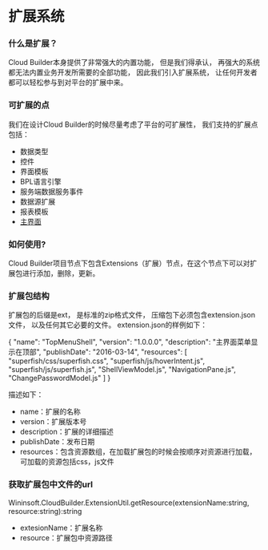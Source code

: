 # 扩展系统

### 什么是扩展？

Cloud Builder本身提供了非常强大的内置功能， 但是我们得承认， 再强大的系统都无法内置业务开发所需要的全部功能， 因此我们引入扩展系统， 让任何开发者都可以轻松参与到对平台的扩展中来。

### 可扩展的点

我们在设计Cloud Builder的时候尽量考虑了平台的可扩展性， 我们支持的扩展点包括：
- 数据类型
- 控件
- 界面模板
- BPL语言引擎
- 服务端数据服务事件
- 数据源扩展
- 报表模板
- [主界面](shell.md)

### 如何使用?
Cloud Builder项目节点下包含Extensions（扩展）节点，在这个节点下可以对扩展包进行添加，删除，更新。

### 扩展包结构
扩展包的后缀是ext， 是标准的zip格式文件， 压缩包下必须包含extension.json文件， 以及任何其它必要的文件。
extension.json的样例如下：

{
  "name": "TopMenuShell",
  "version": "1.0.0.0",
  "description": "主界面菜单显示在顶部",
  "publishDate": "2016-03-14",
  "resources": [ "superfish/css/superfish.css", "superfish/js/hoverIntent.js", "superfish/js/superfish.js", "ShellViewModel.js", "NavigationPane.js", "ChangePasswordModel.js" ]
}

描述如下：
- name：扩展的名称
- version：扩展版本号
- description：扩展的详细描述
- publishDate：发布日期
- resources：包含资源数组，在加载扩展包的时候会按顺序对资源进行加载， 可加载的资源包括css，js文件

### 获取扩展包中文件的url

Wininsoft.CloudBuilder.ExtensionUtil.getResource(extensionName:string, resource:string):string
- extesionName：扩展名称
- resource：扩展包中资源路径

